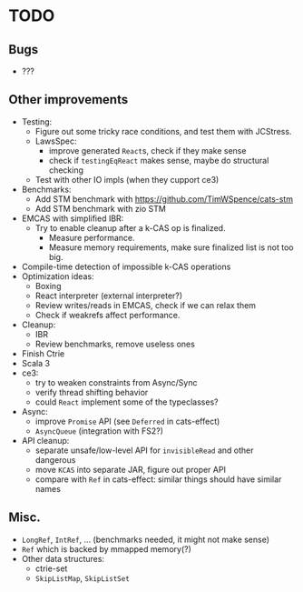<!--

   SPDX-License-Identifier: Apache-2.0
   Copyright 2016-2021 Daniel Urban and contributors listed in NOTICE.txt

   Licensed under the Apache License, Version 2.0 (the "License");
   you may not use this file except in compliance with the License.
   You may obtain a copy of the License at

       http://www.apache.org/licenses/LICENSE-2.0

   Unless required by applicable law or agreed to in writing, software
   distributed under the License is distributed on an "AS IS" BASIS,
   WITHOUT WARRANTIES OR CONDITIONS OF ANY KIND, either express or implied.
   See the License for the specific language governing permissions and
   limitations under the License.

--->

# TODO

## Bugs

- ???

## Other improvements

- Testing:
  - Figure out some tricky race conditions, and test them with JCStress.
  - LawsSpec:
    - improve generated `React`s, check if they make sense
    - check if `testingEqReact` makes sense, maybe do structural checking
  - Test with other IO impls (when they cupport ce3)
- Benchmarks:
  - Add STM benchmark with https://github.com/TimWSpence/cats-stm
  - Add STM benchmark with zio STM
- EMCAS with simplified IBR:
  - Try to enable cleanup after a k-CAS op is finalized.
    - Measure performance.
    - Measure memory requirements, make sure finalized list is not too big.
- Compile-time detection of impossible k-CAS operations
- Optimization ideas:
  - Boxing
  - React interpreter (external interpreter?)
  - Review writes/reads in EMCAS, check if we can relax them
  - Check if weakrefs affect performance.
- Cleanup:
  - IBR
  - Review benchmarks, remove useless ones
- Finish Ctrie
- Scala 3
- ce3:
  - try to weaken constraints from Async/Sync
  - verify thread shifting behavior
  - could `React` implement some of the typeclasses?
- Async:
  - improve `Promise` API (see `Deferred` in cats-effect)
  - `AsyncQueue` (integration with FS2?)
- API cleanup:
  - separate unsafe/low-level API for `invisibleRead` and other dangerous
  - move `KCAS` into separate JAR, figure out proper API
  - compare with `Ref` in cats-effect: similar things should have similar names

## Misc.

- `LongRef`, `IntRef`, ... (benchmarks needed, it might not make sense)
- `Ref` which is backed by mmapped memory(?)
- Other data structures:
  - ctrie-set
  - `SkipListMap`, `SkipListSet`
